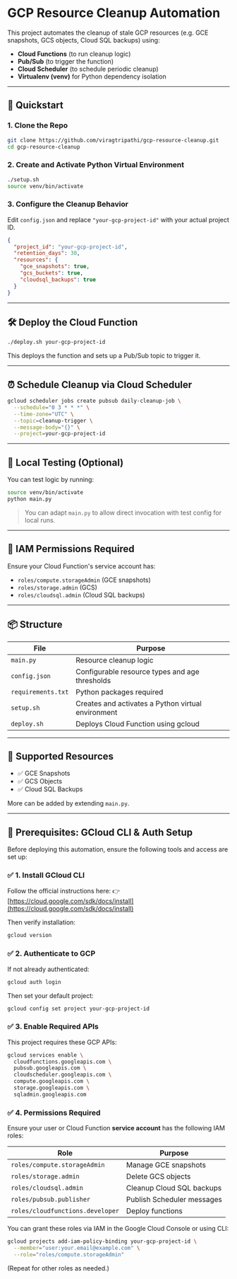 # GCP Resource Cleanup Automation

This project automates the cleanup of stale GCP resources (e.g. GCE snapshots, GCS objects, Cloud SQL backups) using:

- **Cloud Functions** (to run cleanup logic)
- **Pub/Sub** (to trigger the function)
- **Cloud Scheduler** (to schedule periodic cleanup)
- **Virtualenv (venv)** for Python dependency isolation

---

## 🚀 Quickstart

### 1. Clone the Repo

```bash
git clone https://github.com/viragtripathi/gcp-resource-cleanup.git
cd gcp-resource-cleanup
````

### 2. Create and Activate Python Virtual Environment

```bash
./setup.sh
source venv/bin/activate
```

### 3. Configure the Cleanup Behavior

Edit `config.json` and replace `"your-gcp-project-id"` with your actual project ID.

```json
{
  "project_id": "your-gcp-project-id",
  "retention_days": 30,
  "resources": {
    "gce_snapshots": true,
    "gcs_buckets": true,
    "cloudsql_backups": true
  }
}
```

---

## 🛠️ Deploy the Cloud Function

```bash
./deploy.sh your-gcp-project-id
```

This deploys the function and sets up a Pub/Sub topic to trigger it.

---

## ⏰ Schedule Cleanup via Cloud Scheduler

```bash
gcloud scheduler jobs create pubsub daily-cleanup-job \
  --schedule="0 3 * * *" \
  --time-zone="UTC" \
  --topic=cleanup-trigger \
  --message-body="{}" \
  --project=your-gcp-project-id
```

---

## 🧪 Local Testing (Optional)

You can test logic by running:

```bash
source venv/bin/activate
python main.py
```

> You can adapt `main.py` to allow direct invocation with test config for local runs.

---

## 🔐 IAM Permissions Required

Ensure your Cloud Function's service account has:

* `roles/compute.storageAdmin` (GCE snapshots)
* `roles/storage.admin` (GCS)
* `roles/cloudsql.admin` (Cloud SQL backups)

---

## 📦 Structure

| File               | Purpose                                            |
|--------------------|----------------------------------------------------|
| `main.py`          | Resource cleanup logic                             |
| `config.json`      | Configurable resource types and age thresholds     |
| `requirements.txt` | Python packages required                           |
| `setup.sh`         | Creates and activates a Python virtual environment |
| `deploy.sh`        | Deploys Cloud Function using gcloud                |

---

## 📌 Supported Resources

* ✅ GCE Snapshots
* ✅ GCS Objects
* ✅ Cloud SQL Backups

More can be added by extending `main.py`.

---

## 🔐 Prerequisites: GCloud CLI & Auth Setup

Before deploying this automation, ensure the following tools and access are set up:

### ✅ 1. Install GCloud CLI

Follow the official instructions here:
👉 [https://cloud.google.com/sdk/docs/install](https://cloud.google.com/sdk/docs/install)

Then verify installation:

```bash
gcloud version
```

### ✅ 2. Authenticate to GCP

If not already authenticated:

```bash
gcloud auth login
```

Then set your default project:

```bash
gcloud config set project your-gcp-project-id
```

### ✅ 3. Enable Required APIs

This project requires these GCP APIs:

```bash
gcloud services enable \
  cloudfunctions.googleapis.com \
  pubsub.googleapis.com \
  cloudscheduler.googleapis.com \
  compute.googleapis.com \
  storage.googleapis.com \
  sqladmin.googleapis.com
```

### ✅ 4. Permissions Required

Ensure your user or Cloud Function **service account** has the following IAM roles:

| Role                             | Purpose                    |
|----------------------------------|----------------------------|
| `roles/compute.storageAdmin`     | Manage GCE snapshots       |
| `roles/storage.admin`            | Delete GCS objects         |
| `roles/cloudsql.admin`           | Cleanup Cloud SQL backups  |
| `roles/pubsub.publisher`         | Publish Scheduler messages |
| `roles/cloudfunctions.developer` | Deploy functions           |

You can grant these roles via IAM in the Google Cloud Console or using CLI:

```bash
gcloud projects add-iam-policy-binding your-gcp-project-id \
  --member="user:your.email@example.com" \
  --role="roles/compute.storageAdmin"
```

(Repeat for other roles as needed.)
